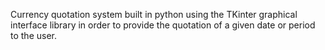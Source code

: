 Currency quotation system built in python using the TKinter graphical interface library in order to provide the quotation of a given date or period to the user.
